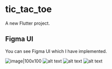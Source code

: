 # tic_tac_toe
A new Flutter project.

## Figma UI
You can see Figma UI which I have implemented.

![image|100x100](https://github.com/MuhammadJamalAshrafi/tic_tac_toe/blob/main/assets/images/Splash.png)
![alt text](https://github.com/MuhammadJamalAshrafi/tic_tac_toe/blob/main/assets/images/home.png)
![alt text](https://github.com/MuhammadJamalAshrafi/tic_tac_toe/blob/main/assets/images/leaderboard.png)
![alt text](https://github.com/MuhammadJamalAshrafi/tic_tac_toe/blob/main/assets/images/wining.png)
